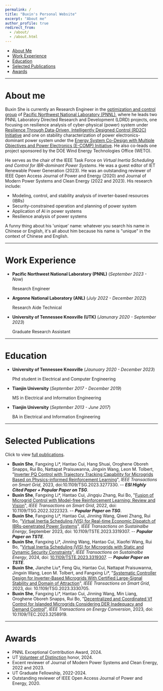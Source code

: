 ```yaml
---
permalink: /
title: "Buxin's Personal Website"
excerpt: "About me"
author_profile: true
redirect_from: 
  - /about/
  - /about.html
---
```

* [About Me](#me)
* [Work Experience](#work)
* [Education](#edu)
* [Selected Publications](#pub)
* [Awards](#award)

---

<div id='me'/>

# About me

Buxin She is currently an Research Engineer in the [optimization and control group](https://www.pnnl.gov/electricity-infrastructure-buildings-division-groups) of [Pacific Northwest National Laboratory (PNNL)](https://www.pnnl.gov/), where he leads two PNNL Laboratory Directed Research and Development (LDRD) projects, one focusing on resilience analysis of cyber-physical (power) system under [Resilience Through Data-Driven, Intelligently Designed Control (RD2C) Initiative](https://www.pnnl.gov/projects/rd2c-initiative) and one on stability characterization of power electronics-dominant power system under the [Energy System Co-Design with Multiple Objectives and Power Electronics (E-COMP) Initiative](https://www.pnnl.gov/projects/e-comp). He also co-leads one project sponsored by the DOE Wind Energy Technologies Office (WETO).

He serves as the chair of the IEEE Task Force on *Virtual Inertia Scheduling and Control for IBR-dominant Power Systems*. He was a guest editor of IET Renewable Power Generation (2023). He was an outstanding reviewer of IEEE Open Access Journal of Power and Energy (2020) and Journal of Modern Power Systems and Clean Energy (2022 and 2023). His research include:

* Modeling, control, and stability analysis of inverter-based resources (IBRs)
* Security-constrained operation and planning of power system
* Application of AI in power systems
* Resilience analysis of power systems

A funny thing about his 'unique' name: whatever you search his name in Chinese or English, it's all about him because his name is "unique" in the context of Chinese and English.

---

<div id='work'/>

# Work Experience

* **Pacific Northwest National Laboratory (PNNL)** (*September 2023 - Now*)

  Research Engineer
* **Argonne National Laboratory (ANL)** (*July 2022 - December 2022*)

  Research Aide Technical
* **University of Tennessee Knoxville (UTK)** (*Janunary 2020 - September 2023*)

  Graduate Research Assistant

---

<div id='edu'/>

# Education

* **University of Tennessee Knoxville** (*Jaunuary 2020 - December 2023*)

  Phd student in Electrical and Computer Engineering
* **Tianjin University** (*September 2017 - December 2019*)

  MS in Electrical and Information Engineering
* **Tianjin University** (*September 2013 - June 2017*)

  BA in Electrical and Information Engineering

---

<div id='pub'/>

# Selected Publications

Click to view [full publications](https://shebuxin.github.io//publications/).

* **Buxin She**, Fangxing Li\*, Hantao Cui, Hang Shuai, Oroghene Oboreh Snapps, Rui Bo, Nattapat Praisuwanna, Jingxin Wang,  Leon M. Tolbert, "[Inverter PQ Control with Trajectory Tracking Capability for Microgrids Based on Physics-informed Reinforcement Learning](https://ieeexplore.ieee.org/abstract/document/10128154)", *IEEE Transactions on Smart Grid*, 2023, doi:10.1109/TSG.2023.3277330. -- ***ESI Highly Cited Paper + Popular Paper on TSG***.
* **Buxin She**, Fangxing Li\*, Hantao Cui, Jingqiu Zhang, Rui Bo, "[Fusion of Microgrid Control with Model-free Reinforcement Learning: Review and Vision](https://ieeexplore.ieee.org/abstract/document/9951405)", *IEEE Transactions on Smart Grid*, 2022, doi: 10.1109/TSG.2022.3222323. -- ***Popular Paper on TSG***.
* **Buxin She**, Fangxing Li\*, Hantao Cui, Jinning Wang, Qiwei Zhang, Rui Bo, "[Virtual Inertia Scheduling (VIS) for Real-time Economic Dispatch of IBRs-penetrated Power Systems](https://ieeexplore.ieee.org/abstract/document/10264213)", *IEEE Transactions on Sustainalbe Energy*, September 2023, doi: 10.1109/TSTE.2023.3319307. -- ***Popular Paper on TSTE***.
* **Buxin She**, Fangxing Li\*, Jinning Wang, Hantao Cui, Xiaofei Wang, Rui Bo, "[Virtual Inertia Scheduling (VIS) for Microgrids with Static and Dynamic Security Constraints](https://ieeexplore.ieee.org/abstract/document/10729702)", *IEEE Transactions on Sustainalbe Energy*, 2024, doi: [10.1109/TSTE.2023.3319307](https://doi.org/10.1109/TSTE.2024.3481239). -- ***Popular Paper on TSTE***.
* **Buxin She**, Jianzhe Liu\*, Feng Qiu, Hantao Cui, Nattapat Praisuwanna, Jingxin Wang, Leon M. Tolbert, and Fangxing Li\*, "[Systematic Controller Design for Inverter-Based Microgrids With Certified Large-Signal Stability and Domain of Attraction](https://ieeexplore.ieee.org/abstract/document/10310265)", *IEEE Transactions on Smart Grid*, 2023, doi: 10.1109/TSG.2023.3330705.
* **Buxin She**, Fangxing Li\*, Hantao Cui, Jinning Wang, Min Liang, Oroghene Oboreh Snapps, Rui Bo,  "[Decentralized and Coordinated Vf Control for Islanded Microgrids Considering DER Inadequacy and Demand Control](https://arxiv.org/abs/2206.11407)", *IEEE Transactions on Energy Conversion*, 2023, doi: 10.1109/TEC.2023.3258919.

---

<div id='award'/>

# Awards

* PNNL Exceptional Contribution Award, 2024.
* UT [Volunteer of Distinction](https://provost.utk.edu/volunteer-of-distinction-winners/) honor, 2024.
* Excent reviewer of Journal of Modern Power Systems and Clean Energy, 2022 and 2023.
* UT Graduate Fellowship, 2022-2024.
* Outstanding reviewer of IEEE Open Access Journal of Power and Energy, 2020.

